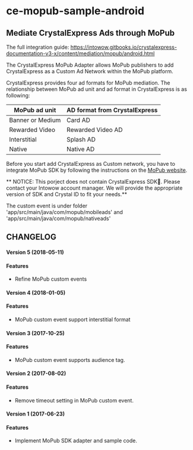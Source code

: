 # ce-mopub-sample-android

## Mediate CrystalExpress Ads through MoPub

The full integration guide: https://intowow.gitbooks.io/crystalexpress-documentation-v3-x/content/mediation/mopub/android.html

The CrystalExpress MoPub Adapter allows MoPub publishers to add CrystalExpress as a Custom Ad Network within the MoPub platform.

CrystalExpress provides four ad formats for MoPub mediation. The relationship between MoPub ad unit and ad format in CrystalExpress is as following:

| MoPub ad unit | AD format from CrystalExpress |
| --- | --- |
| Banner or Medium | Card AD |
| Rewarded Video | Rewarded Video AD |
| Interstitial | Splash AD |
| Native | Native AD |

Before you start add CrystalExpress as Custom network, you have to integrate MoPub SDK by following the instructions on the [MoPub website](https://github.com/mopub/mopub-android-sdk/wiki/Getting-Started#app-transport-security-settings).

** NOTICE: This porject does not contain CrystalExpress SDK. Please contact your Intowow account manager. We will provide the appropriate version of SDK and Crystal ID to fit your needs.**

The custom event is under folder 'app/src/main/java/com/mopub/mobileads' and 'app/src/main/java/com/mopub/nativeads'


## CHANGELOG

#### Version 5 (2018-05-11)

#### Features
* Refine MoPub custom events


#### Version 4 (2018-01-05)

#### Features
* MoPub custom event support interstitial format


#### Version 3 (2017-10-25)

#### Features
* MoPub custom event supports audience tag.


#### Version 2 (2017-08-02)

#### Features
* Remove timeout setting in MoPub custom event.

#### Version 1 (2017-06-23)

#### Features
* Implement MoPub SDK adapter and sample code.